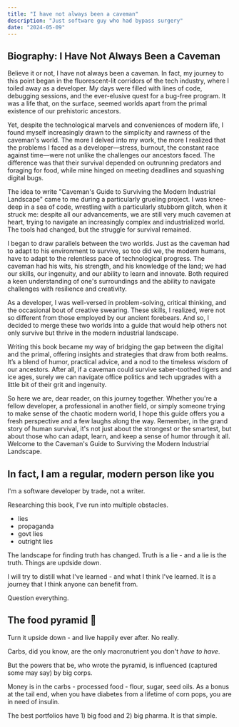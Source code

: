 ```yaml
---
title: "I have not always been a caveman"
description: "Just software guy who had bypass surgery"
date: "2024-05-09"
---
```


## Biography: I Have Not Always Been a Caveman


Believe it or not, I have not always been a caveman. In fact, my journey to this point began in the fluorescent-lit corridors of the tech industry, where I toiled away as a developer. My days were filled with lines of code, debugging sessions, and the ever-elusive quest for a bug-free program. It was a life that, on the surface, seemed worlds apart from the primal existence of our prehistoric ancestors.

Yet, despite the technological marvels and conveniences of modern life, I found myself increasingly drawn to the simplicity and rawness of the caveman's world. The more I delved into my work, the more I realized that the problems I faced as a developer—stress, burnout, the constant race against time—were not unlike the challenges our ancestors faced. The difference was that their survival depended on outrunning predators and foraging for food, while mine hinged on meeting deadlines and squashing digital bugs.

The idea to write "Caveman's Guide to Surviving the Modern Industrial Landscape" came to me during a particularly grueling project. I was knee-deep in a sea of code, wrestling with a particularly stubborn glitch, when it struck me: despite all our advancements, we are still very much cavemen at heart, trying to navigate an increasingly complex and industrialized world. The tools had changed, but the struggle for survival remained.

I began to draw parallels between the two worlds. Just as the caveman had to adapt to his environment to survive, so too did we, the modern humans, have to adapt to the relentless pace of technological progress. The caveman had his wits, his strength, and his knowledge of the land; we had our skills, our ingenuity, and our ability to learn and innovate. Both required a keen understanding of one's surroundings and the ability to navigate challenges with resilience and creativity.

As a developer, I was well-versed in problem-solving, critical thinking, and the occasional bout of creative swearing. These skills, I realized, were not so different from those employed by our ancient forebears. And so, I decided to merge these two worlds into a guide that would help others not only survive but thrive in the modern industrial landscape.

Writing this book became my way of bridging the gap between the digital and the primal, offering insights and strategies that draw from both realms. It’s a blend of humor, practical advice, and a nod to the timeless wisdom of our ancestors. After all, if a caveman could survive saber-toothed tigers and ice ages, surely we can navigate office politics and tech upgrades with a little bit of their grit and ingenuity.

So here we are, dear reader, on this journey together. Whether you're a fellow developer, a professional in another field, or simply someone trying to make sense of the chaotic modern world, I hope this guide offers you a fresh perspective and a few laughs along the way. Remember, in the grand story of human survival, it's not just about the strongest or the smartest, but about those who can adapt, learn, and keep a sense of humor through it all. Welcome to the Caveman's Guide to Surviving the Modern Industrial Landscape.

## In fact, I am a regular, modern person like you

I'm a software developer by trade, not a writer.

Researching this book, I've run into multiple obstacles.

- lies
- propaganda
- govt lies
- outright lies

The landscape for finding truth has changed. Truth is a lie - and a lie is the truth.
Things are updside down.

I will try to distill what I've learned - and what I think I've learned. It is a journey  that I think anyone can benefit from. 

Question everything.

## The food pyramid 🔎

Turn it upside down - and live happily ever after. No really.

Carbs, did you know, are the only macronutrient you don't _have to have_. 

But the powers that be, who wrote the pyramid, is influenced (captured some may say) by big corps. 

Money is in the carbs - processed food - flour, sugar, seed oils. As a bonus at the tail end, when you have diabetes from a 
lifetime of corn pops, you are in need of insulin. 

The best portfolios have 1) big food and 2) big pharma. It is that simple.


